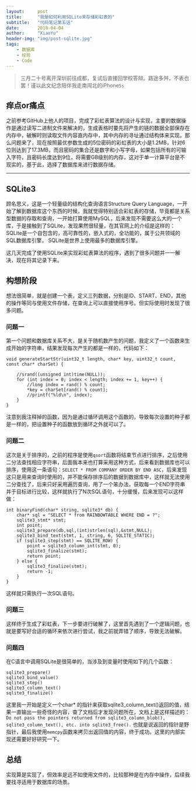 ```yaml
---
layout:     post
title:      "我是如何利用SQLite来存储彩虹表的"
subtitle:   "代码笔记第五话"
date:       2018-04-04
author:     "XiaoYu"
header-img: "img/post-sqlite.jpg"
tags:
    - 数据库
    - 经验
    - Code
---
```


> 三月二十号离开深圳前往成都，复试后直接回学校答辩。路途多舛，不表也罢！谨以此文纪念陪伴我走南闯北的iPhone`5s`

## 痒点or痛点

之前参考GitHub上他人的项目，完成了彩虹表算法的设计与实现，主要的数据操作是通过读写二进制文件来解决的，生成表格时要先将产生的链的数据全部保存在内存中，破解时则读取文件内容直内存中，其中内存的寻址通过结构体来实现。那么问题来了，现在按照最优参数生成的5位密码的彩虹表的大小是1.2MB，针对6位则达到了17.3MB，而且密码的集合还是数字和小写字母，如果包括所有的可输入字符，且密码长度达到9位，将需要GB级别的内存，这对于单一计算平台是不现实的，基于此，选择了数据库来进行数据存储。

---

## SQLite3

顾名思义，这是一个轻量级的结构化查询语言Structure Query Language，一开始了解到数据库这个东西的时候，我就觉得特别适合彩虹表的存储，毕竟都是关系型数据的存取和查询，一开始打算使用MySQL，后来发现不需要这么大的一个库，于是接触到了SQLite，发现果然很轻量，在其官网上的介绍是这样的：SQLite是一个自包含的，高可靠性的，嵌入式的，全功能的，属于公共领域的SQL数据库引擎， SQLite是世界上使用最多的数据库引擎。

这几天完成了使用SQLite来实现彩虹表算法的程序，遇到了很多问题并一一解决，现在将其记录下来。

## 构想阶段

想法很简单，就是创建一个表，定义三列数据，分别是ID、START、END，其他的操作等同与使用文件存储，在查询上可以直接使用序号。但实际使用时发现了很多问题。

### 问题一

第一个问题和数据库关系不大，是关于随机数产生的问题，我定义了一个函数来生成开始的字符串，结果发现每次产生的都是一样的，代码如下：
```
void generateStartStr(uint32_t length, char* key, uint32_t count, const char* charSet) {
    
    //srand((unsigned int)time(NULL));
    for (int index = 0; index < length; index += 1, key++) {
        //long index = rand() % count;
        *key = charSet[rand() % count];
        //printf("%ld\n", index);
    }
}
```
注意到我注释掉的函数，因为是通过循环调用这个函数的，导致每次设置的种子都是一样的，把设置种子的函数放到循环之外就可以了。

### 问题二

这次是关于排序的，之前的程序是使用`qsort`函数将结束节点进行排序，之后使用二分法查找相应字符串，后面我本来也打算采用这种方式，后来看到数据库也可以排序，使用这一条语句：`SELECT * FROM COMPANY ORDER BY END ASC`，后来发现这只是用来查询时使用的，并不能保存排序后的数据到数据库中，这样就无法使用二分查找了，后来只好采用遍历查询，用了一个笨办法，获取每一个END字符串并于目标进行比较，这样就执行了N次SQL语句，十分缓慢，后来发现可以这样做：
```
int binaryFind(char* string, sqlite3* db) {
    char* sql = "SELECT * from RAINBOWTABLE WHERE END = ?";
    sqlite3_stmt* stmt;
    int point;
    sqlite3_prepare(db,sql,(int)strlen(sql),&stmt,NULL);
    sqlite3_bind_text(stmt, 1, string, 6, SQLITE_STATIC);
    if (sqlite3_step(stmt) == SQLITE_ROW) {
        point = sqlite3_column_int(stmt, 0);
        sqlite3_finalize(stmt);
        return point;
    } else {
        sqlite3_finalize(stmt);
        return -1;
    }
}

```
这样就只需执行一次SQL语句。

### 问题三

这样终于生成了彩虹表，下一步要进行破解了，这里首先遇到了一个逻辑问题，也就是要写好合适的循环来依次进行尝试，我之前就弄错了顺序，导致无法破解。

### 问题四

在C语言中调用SQLite是很简单的，当涉及到变量时使用如下的几个函数：
```
sqlite3_prepare()
sqlite3_bind_value()
sqlite3_step()
sqlite3_column_text()
sqlite3_finalize()
```
这里我一开始是定义一个char* 的指针来获取sqlite3_column_text()返回的值，结果一直输出一些奇怪的内容，查了文档后才发现问题所在，文档上是这样描述的：
`Do not pass the pointers returned from sqlite3_column_blob(), sqlite3_column_text(), etc. into sqlite3_free().`
也就是说返回的指针是野指针，最后我使用`memcpy`函数来拷贝出返回值的内容，终于成功。这里的内部实现还需要好好研究一下。

## 总结

实现算是实现了，但效率是远不如使用文件的，比较那种是在内存中操作，后续我要找寻适用于数据库的场景。



